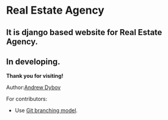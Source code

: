 # Real Estate Agency
It is django based website for Real Estate Agency.
---
In developing.
---

__Thank you for visiting!__

Author:[Andrew Dybov](mailto:dybov.andrew@gmail.com)


For contributors:
* Use [Git branching model](http://nvie.com/posts/a-successful-git-branching-model/ "Why I choosed that").